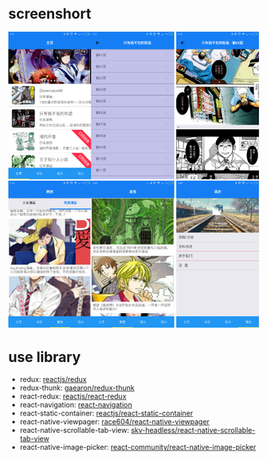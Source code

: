 # screenshort 
<a href="screenshot/1.png"><img src="screenshot/1.png" width="33%"/></a><a href="screenshot/2.png"><img src="screenshot/2.png" width="33%"/><a/>
<a href="screenshot/3.png"><img src="screenshot/3.png" width="33%"/><a/><a href="screenshot/4.png"><img src="screenshot/4.png" width="33%"/><a/><a href="screenshot/5.png"><img src="screenshot/5.png" width="33%"/><a/>
<a href="screenshot/6.png"><img src="screenshot/6.png" width="33%"/><a/>
# use library
- redux: <a href="https://github.com/reactjs/redux">reactjs/redux</a>
- redux-thunk: <a href="https://github.com/gaearon/redux-thunk">gaearon/redux-thunk</a>
- react-redux: <a href="https://github.com/reactjs/react-redux">reactjs/react-redux</a>
- react-navigation: <a href="https://reactnavigation.org/docs/intro/">react-navigation</a>
- react-static-container: <a href="https://github.com/reactjs/react-static-container">reactjs/react-static-container</a>
- react-native-viewpager: <a href="https://github.com/race604/react-native-viewpager">race604/react-native-viewpager</a>
- react-native-scrollable-tab-view: <a href="https://github.com/skv-headless/react-native-scrollable-tab-view">skv-headless/react-native-scrollable-tab-view</a>
- react-native-image-picker: <a href="https://github.com/react-community/react-native-image-picker">react-community/react-native-image-picker</a>



